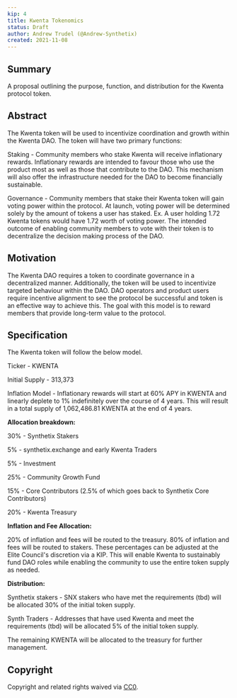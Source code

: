 ```yaml
---
kip: 4
title: Kwenta Tokenomics
status: Draft
author: Andrew Trudel (@Andrew-Synthetix)
created: 2021-11-08
---
```


## Summary

A proposal outlining the purpose, function, and distribution for the Kwenta protocol token. 

## Abstract

The Kwenta token will be used to incentivize coordination and growth within the Kwenta DAO. The token will have two primary functions: 

Staking - Community members who stake Kwenta will receive inflationary rewards. Inflationary rewards are intended to favour those who use the product most as well as those that contribute to the DAO. This mechanism will also offer the infrastructure needed for the DAO to become financially sustainable.

Governance - Community members that stake their Kwenta token will gain voting power within the protocol. At launch, voting power will be determined solely by the amount of tokens a user has staked. Ex. A user holding 1.72 Kwenta tokens would have 1.72 worth of voting power. The intended outcome of enabling community members to vote with their token is to decentralize the decision making process of the DAO.

## Motivation

The Kwenta DAO requires a token to coordinate governance in a decentralized manner. Additionally, the token will be used to incentivize targeted behaviour within the DAO. DAO operators and product users require incentive alignment to see the protocol be successful and token is an effective way to achieve this. The goal with this model is to reward members that provide long-term value to the protocol. 

## Specification

The Kwenta token will follow the below model. 

Ticker - KWENTA

Initial Supply - 313,373

Inflation Model - Inflationary rewards will start at 60% APY in KWENTA and linearly deplete to 1% indefinitely over the course of 4 years. This will result in a total supply of 1,062,486.81 KWENTA at the end of 4 years. 

**Allocation breakdown:**

30% - Synthetix Stakers

5% - synthetix.exchange and early Kwenta Traders

5% - Investment

25% - Community Growth Fund

15% - Core Contributors (2.5% of which goes back to Synthetix Core Contributors)

20% - Kwenta Treasury

**Inflation and Fee Allocation:**

20% of inflation and fees will be routed to the treasury. 80% of inflation and fees will be routed to stakers. These percentages can be adjusted at the Elite Council's discretion via a KIP. This will enable Kwenta to sustainably fund DAO roles while enabling the community to use the entire token supply as needed. 

**Distribution:**

Synthetix stakers - SNX stakers who have met the requirements (tbd) will be allocated 30% of the initial token supply. 

Synth Traders - Addresses that have used Kwenta and meet the requirements (tbd) will be allocated 5% of the initial token supply. 

The remaining KWENTA will be allocated to the treasury for further management. 


## Copyright

Copyright and related rights waived via [CC0](https://creativecommons.org/publicdomain/zero/1.0/).
